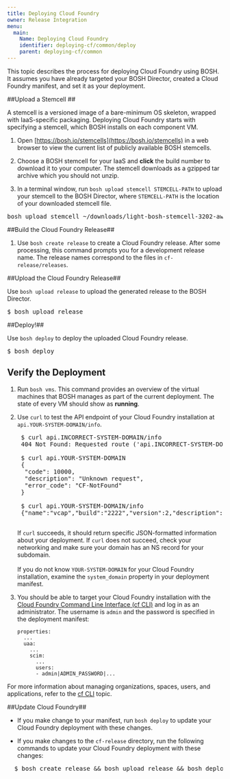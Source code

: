 ```yaml
---
title: Deploying Cloud Foundry
owner: Release Integration
menu:
  main:
    Name: Deploying Cloud Foundry
    identifier: deploying-cf/common/deploy
    parent: deploying-cf/common
---
```




This topic describes the process for deploying Cloud Foundry using BOSH. 
It assumes you have already targeted your BOSH Director, created a Cloud 
Foundry manifest, and set it as your deployment.

##<a id="stemcell"></a>Upload a Stemcell ##

A stemcell is a versioned image of a bare-minimum OS skeleton, wrapped with 
IaaS-specific packaging. 
Deploying Cloud Foundry starts with specifying a stemcell, which BOSH installs 
on each component VM.

1. Open [https://bosh.io/stemcells](https://bosh.io/stemcells) in a web browser
to view the current list of publicly available BOSH stemcells.

1. Choose a BOSH stemcell for your IaaS and **click** the build number to 
download it to your computer. The stemcell downloads as a gzipped tar archive 
which you should not unzip.

1. In a terminal window, run `bosh upload stemcell STEMCELL-PATH` to upload your
stemcell to the BOSH Director, where `STEMCELL-PATH` is the location of your 
downloaded stemcell file.
<pre class="terminal">
bosh upload stemcell ~/downloads/light-bosh-stemcell-3202-aws-xen-hvm-ubuntu-trusty-go_agent.tgz
</pre>

##<a id="create-release"></a>Build the Cloud Foundry Release##

1. Use `bosh create release` to create a Cloud Foundry release.
After some processing, this command prompts you for a development release name. The release names correspond to the files in `cf-release/releases`.

##<a id="upload-release"></a>Upload the Cloud Foundry Release##

Use `bosh upload release` to upload the generated release to the BOSH
Director.

<pre class="terminal">
$ bosh upload release
</pre>

##<a id="deploy"></a>Deploy!##

Use `bosh deploy` to deploy the uploaded Cloud Foundry release.

<pre class="terminal">
$ bosh deploy
</pre>

## <a id="verify"></a>Verify the Deployment ##

1. Run `bosh vms`. This command provides an overview of the virtual machines
that BOSH manages as part of the current deployment. The state of every VM
should show as **running**.

1. Use `curl` to test the API endpoint of your Cloud Foundry installation at `api.YOUR-SYSTEM-DOMAIN/info`.

    <pre class="terminal">
    $ curl api.INCORRECT-SYSTEM-DOMAIN/info
    404 Not Found: Requested route ('api.INCORRECT-SYSTEM-DOMAIN.com') does not exist.

    $ curl api.YOUR-SYSTEM-DOMAIN
    {
     "code": 10000,
     "description": "Unknown request",
     "error_code": "CF-NotFound"
    }

    $ curl api.YOUR-SYSTEM-DOMAIN/info
    {"name":"vcap","build":"2222","version":2,"description":"Cloud Foundry","authorization_endpoint":"https://login.YOUR-SYSTEM-DOMAIN","token_endpoint":"https://uaa.YOUR-SYSTEM-DOMAIN","allow_debug":true}
    </pre>

    If `curl` succeeds, it should return specific JSON-formatted information about your deployment. If `curl` does not succeed, check your networking and make sure your domain
    has an NS record for your subdomain.
    <br><br>
    If you do not know `YOUR-SYSTEM-DOMAIN` for your Cloud Foundry installation, examine the `system_domain` property in your deployment manifest.

1. You should be able to target your Cloud Foundry installation with the [Cloud Foundry Command Line Interface (cf CLI)](../../cf-cli/index.html) and log in as an administrator. The username is `admin` and the password is specified in the deployment manifest:

    ```
    properties:
      ...
      uaa:
        ...
        scim:
          ...
          users:
          - admin|ADMIN_PASSWORD|...
    ```

For more information about managing organizations, spaces, users, and applications, refer to the [cf CLI](../../cf-cli/index.html) topic.

##<a id="update-cf"></a>Update Cloud Foundry##

* If you make change to your manifest, run `bosh deploy` to update your Cloud
Foundry deployment with these changes.

* If you make changes to the `cf-release` directory, run the following commands to update your Cloud Foundry deployment with these changes:
<pre class="terminal">
  $ bosh create release && bosh upload release && bosh deploy
</pre>
